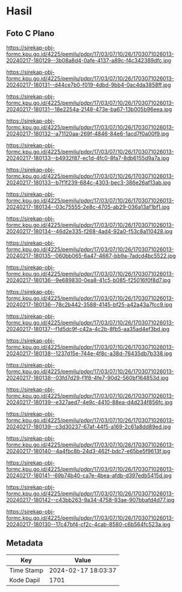 # Hasil

## Foto C Plano

https://sirekap-obj-formc.kpu.go.id/4225/pemilu/pdpr/17/03/07/10/26/1703071026013-20240217-180129--3b08a8d4-0afe-4137-a89c-f4c342389dfc.jpg

https://sirekap-obj-formc.kpu.go.id/4225/pemilu/pdpr/17/03/07/10/26/1703071026013-20240217-180131--d44ce7b0-f019-4dbd-9bb4-0ac4da3858ff.jpg

https://sirekap-obj-formc.kpu.go.id/4225/pemilu/pdpr/17/03/07/10/26/1703071026013-20240217-180131--18e2254a-2148-473e-ba67-13b005b96eea.jpg

https://sirekap-obj-formc.kpu.go.id/4225/pemilu/pdpr/17/03/07/10/26/1703071026013-20240217-180132--a71120aa-269f-4846-84e6-1acd7f0a00f9.jpg

https://sirekap-obj-formc.kpu.go.id/4225/pemilu/pdpr/17/03/07/10/26/1703071026013-20240217-180133--b4932f87-ec1d-4fc0-8fa7-8db6155d9a7a.jpg

https://sirekap-obj-formc.kpu.go.id/4225/pemilu/pdpr/17/03/07/10/26/1703071026013-20240217-180133--b7f1f239-684c-4303-bec3-386e26af13ab.jpg

https://sirekap-obj-formc.kpu.go.id/4225/pemilu/pdpr/17/03/07/10/26/1703071026013-20240217-180134--03c75555-2e8c-4705-ab29-036a13af1bf1.jpg

https://sirekap-obj-formc.kpu.go.id/4225/pemilu/pdpr/17/03/07/10/26/1703071026013-20240217-180134--46d2e335-f268-4ad4-92a0-f53c8a110428.jpg

https://sirekap-obj-formc.kpu.go.id/4225/pemilu/pdpr/17/03/07/10/26/1703071026013-20240217-180135--060bb065-6a47-4667-bb9a-7adcd4bc5522.jpg

https://sirekap-obj-formc.kpu.go.id/4225/pemilu/pdpr/17/03/07/10/26/1703071026013-20240217-180136--9e689830-0ea8-41c5-b085-f25016f0f8d7.jpg

https://sirekap-obj-formc.kpu.go.id/4225/pemilu/pdpr/17/03/07/10/26/1703071026013-20240217-180136--78c2b442-3588-4145-bf25-a42a43a7fcc9.jpg

https://sirekap-obj-formc.kpu.go.id/4225/pemilu/pdpr/17/03/07/10/26/1703071026013-20240217-180137--f1d5dc9f-c42a-4c2b-8fb5-aa35ad4ef3bd.jpg

https://sirekap-obj-formc.kpu.go.id/4225/pemilu/pdpr/17/03/07/10/26/1703071026013-20240217-180138--1237d15e-744e-4f8c-a38d-76435db7b338.jpg

https://sirekap-obj-formc.kpu.go.id/4225/pemilu/pdpr/17/03/07/10/26/1703071026013-20240217-180138--03fd7d29-f1f8-4fe7-90d2-560bf164853d.jpg

https://sirekap-obj-formc.kpu.go.id/4225/pemilu/pdpr/17/03/07/10/26/1703071026013-20240217-180139--e327aed7-4e9c-4410-88ea-d4d234f856fc.jpg

https://sirekap-obj-formc.kpu.go.id/4225/pemilu/pdpr/17/03/07/10/26/1703071026013-20240217-180139--c3d30237-67af-44f5-a169-2c61a8dd89ed.jpg

https://sirekap-obj-formc.kpu.go.id/4225/pemilu/pdpr/17/03/07/10/26/1703071026013-20240217-180140--4a4fbc8b-24d3-462f-bdc7-e65be5f9613f.jpg

https://sirekap-obj-formc.kpu.go.id/4225/pemilu/pdpr/17/03/07/10/26/1703071026013-20240217-180141--69b74b40-ca7e-4bea-afdb-d397edb5415d.jpg

https://sirekap-obj-formc.kpu.go.id/4225/pemilu/pdpr/17/03/07/10/26/1703071026013-20240217-180142--c43bb263-9a34-4758-93ae-907bbafd4d77.jpg

https://sirekap-obj-formc.kpu.go.id/4225/pemilu/pdpr/17/03/07/10/26/1703071026013-20240217-180130--17c47bf4-cf2c-4cab-8580-c6b564fc523a.jpg


## Metadata

| Key        | Value               |
| ---------- | ------------------- |
| Time Stamp | 2024-02-17 18:03:37 |
| Kode Dapil | 1701                |



